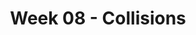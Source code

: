 ---
title: Week 08 - Collisions
contents:
  - date: 2025-03-03
    items:
      - type: lecture
        topics:
          - Collisions
      - type: problem_set
        title: Set 13 - Collisions
        description: Collisions
        link: "https://drive.google.com/file/d/1h142NMWq0rziWHnV7sSyqePCm-nmlQgD/view?usp=sharing"
      - type: homework
        title: HW06
        link: "https://drive.google.com/file/d/173zJRCVWLZm-BobcKKJfxNfmE-7NYnWk/view?usp=sharing"
        due_date: 2025-03-10

  - date: 2025-02-26
    items:
      - type: lecture
        topics:
          - type: reading
            title: Problem 03/193 on angular momentum and energy
            description: reading
            link: "https://drive.google.com/file/d/1JzMeF_2WO-cJh1Q4eu1ISxveMX4izxp_/view?usp=share_link"
      - type: exercise

  - date: 2025-02-28
    items:
      - type: lecture
        topics:
          - Systems of Particles
      - type: problem_set
        title: Set 14 - System of Particles
        description: System of Particles
        link: "https://drive.google.com/file/d/1LQjxuQvwkmFPCNPruj3RIaBV9knBjMre/view?usp=share_link"
---